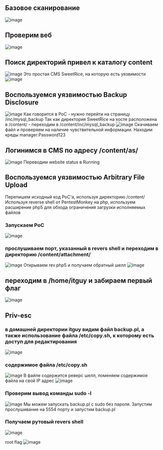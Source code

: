 ## Базовое сканирование
![image](https://github.com/user-attachments/assets/8c21f1bb-7d79-451b-a7db-f117b4ec4e10)

## Проверим веб
![image](https://github.com/user-attachments/assets/2bc550c1-f97a-4959-8eed-a72a0fffd1a2)
## Поиск директорий привел к каталогу content
![image](https://github.com/user-attachments/assets/053149e7-99ca-4b72-8e3e-617448595780)
Это простая CMS SweetRice, на которую есть уязвимости
![image](https://github.com/user-attachments/assets/50ad120b-d9b2-4f6e-87a5-48320fbc9be0)
## Воспользуемся уязвимостью Backup Disclosure
![image](https://github.com/user-attachments/assets/bcc66026-4cee-44bc-84e8-697f9389c395)
Как говорится в PoC - нужно перейти на страницу /inc/mysql_backup
Так как директория SweetRice на хосте расположена в /content/ - переходим в /content/inc/mysql_backup
![image](https://github.com/user-attachments/assets/9b76e0f4-c186-4689-a8e7-8ca0c0132850)
Скачиваем файл и проверяем на наличие чувствительной информации. Находим креды manager:Password123
## Логинимся в CMS по адресу /content/as/
![image](https://github.com/user-attachments/assets/ac3e8cbe-631b-4036-8083-2b0975372ec5)
Переводим website status в Running
## Воспользуемся уязвимостью Arbitrary File Upload
Перепишем исходный код PoC'a, используя директорию /content/
Используя reverse shell от PentestMonkey на php, используем расширение php5 для обхода ограничения загрузки исполняемых файлов
### Запускаем PoC
![image](https://github.com/user-attachments/assets/8917da42-c94b-4ecc-ab06-af5e13210b29)
### прослушиваем порт, указанный в revers shell и переходим в директорию /content/attachment/
![image](https://github.com/user-attachments/assets/f31bdc1d-491f-4ee8-8c60-d16a2a2abfef)
Открываем rev.php5 и получаем обратный шелл
![image](https://github.com/user-attachments/assets/08b2da70-bf9a-4f4b-b8dd-4062d9253128)
## переходим в /home/itguy и забираем первый флаг
![image](https://github.com/user-attachments/assets/286e5739-b3d3-4873-98ce-703debbac49f)
## Priv-esc
### в домашней директории itguy видим файл backup.pl, а также использование файла /etc/copy.sh, к которому есть доступ для редактирования
![image](https://github.com/user-attachments/assets/91b42a04-2f56-435f-a600-190122b034ba)
### содержимое файла /etc/copy.sh
![image](https://github.com/user-attachments/assets/146802b6-1212-4319-b144-501990dfc9d7)
В файле содержится реверс шелл, поменяем содержимое файла на свой IP адрес
![image](https://github.com/user-attachments/assets/88b430ce-3c5e-4ad3-a05e-8f14c0fac990)
### Проверим вывод команды sudo -l
![image](https://github.com/user-attachments/assets/a3e96a45-f080-43db-b78e-aaf9b4c818e1)
Мы можем запускать backup.pl с sudo без пароля. Запустим прослушивание на 5554 порту и запустим backup.pl
### Получаем рутовый revers shell
![image](https://github.com/user-attachments/assets/e2f0f6f4-8c37-43db-841d-ba4989931b1b)

root flag
![image](https://github.com/user-attachments/assets/a11144bb-dfa3-4ee3-af37-7202288c2002)

